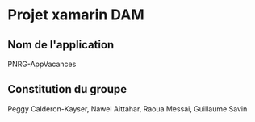 # Projet xamarin DAM

## Nom de l'application
PNRG-AppVacances 

## Constitution du groupe
Peggy Calderon-Kayser, Nawel Aittahar, Raoua Messai, Guillaume Savin
